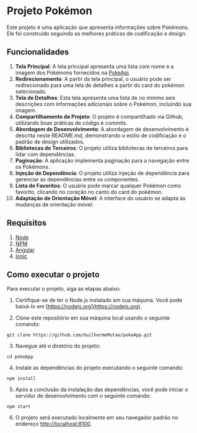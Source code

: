# Projeto Pokémon

Este projeto é uma aplicação que apresenta informações sobre Pokémons. Ele foi construído seguindo as melhores práticas de codificação e design.

## Funcionalidades

1. **Tela Principal**: A tela principal apresenta uma lista com nome e a imagem dos Pokémons fornecidos na [PokeApi](https://pokeapi.co).
2. **Redirecionamento**: A partir da tela principal, o usuário pode ser redirecionado para uma tela de detalhes a partir do card do pokémon selecionado.
3. **Tela de Detalhes**: Esta tela apresenta uma lista de no mínimo seis descrições com informações adicionais sobre o Pokémon, incluindo sua imagem.
4. **Compartilhamento de Projeto**: O projeto é compartilhado via Github, utilizando boas práticas de código e commits.
5. **Abordagem de Desenvolvimento**: A abordagem de desenvolvimento é descrita neste README.md, demonstrando o estilo de codificação e o padrão de design utilizados.
6. **Bibliotecas de Terceiros**: O projeto utiliza bibliotecas de terceiros para lidar com dependências.
7. **Paginação**: A aplicação implementa paginação para a navegação entre os Pokémons.
8. **Injeção de Dependência**: O projeto utiliza injeção de dependência para gerenciar as dependências entre os componentes.
9. **Lista de Favoritos**: O usuário pode marcar qualquer Pokémon como favorito, clicando no coração no canto do card do pokémon.
10. **Adaptação de Orientação Móvel**: A interface do usuário se adapta às mudanças de orientação móvel.

## Requisitos

1. [Node](https://nodejs.org/)
2. [NPM](https://www.npmjs.com/)
3. [Angular](https://angular.io/)
4. [Ionic](https://reactjs.org/)

## Como executar o projeto

Para executar o projeto, siga as etapas abaixo:

1. Certifique-se de ter o Node.js instalado em sua máquina. Você pode baixá-lo em [https://nodejs.org](https://nodejs.org).

2. Clone este repositório em sua máquina local usando o seguinte comando:

  ```
  git clone https://github.com/GuilhermeMutao/pokeApp.git
  ```

3. Navegue até o diretório do projeto:

  ```
  cd pokeApp
  ```

4. Instale as dependências do projeto executando o seguinte comando:

  ```
  npm install
  ```

5. Após a conclusão da instalação das dependências, você pode iniciar o servidor de desenvolvimento com o seguinte comando:

  ```
  npm start
  ```

6. O projeto será executado localmente em seu navegador padrão no endereço [http://localhost:8100](http://localhost:8100).

